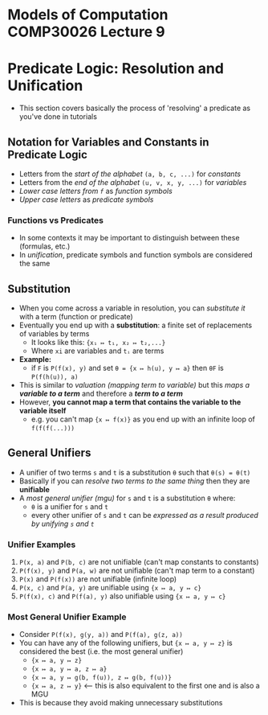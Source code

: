 Models of Computation COMP30026 Lecture 9
=========================================

# Predicate Logic: Resolution and Unification
- This section covers basically the process of 'resolving' a predicate as you've done in tutorials

## Notation for Variables and Constants in Predicate Logic
- Letters from the *start of the alphabet* `(a, b, c, ...)` for *constants*
- Letters from the *end of the alphabet* `(u, v, x, y, ...)` for *variables*
- *Lower case letters from `f`* as *function symbols*
- *Upper case letters* as *predicate symbols*

### Functions vs Predicates
- In some contexts it may be important to distinguish between these (formulas, etc.)
- In *unification*, predicate symbols and function symbols are considered the same

## Substitution
- When you come across a variable in resolution, you can *substitute it* with a term (function or predicate) 
- Eventually you end up with a **substitution**: a finite set of replacements of variables by terms
	- It looks like this: `{x₁ ↦ t₁, x₂ ↦ t₂,...}`
	- Where `xi` are variables and `tᵢ` are terms
- **Example:**
	- if `F` is `P(f(x), y)` and set `θ = {x ↦ h(u), y ↦ a}` then `θF` is `P(f(h(u)), a)`
- This is similar to *valuation (mapping term to variable)* but this *maps a **variable to a term*** and therefore a ***term to a term***
- However, **you cannot map a term that contains the variable to the variable itself**
	- e.g. you can't map `{x ↦ f(x)}` as you end up with an infinite loop of `f(f(f(...)))`

## General Unifiers
- A unifier of two terms `s` and `t` is a substitution `θ` such that `θ(s) = θ(t)`
- Basically if you can *resolve two terms to the same thing* then they are **unifiable**
- A *most general unifier (mgu)* for `s` and `t` is a substitution `θ` where:
	- `θ` is a unifier for `s` and `t`
	- every other unifier of `s` and `t` can be *expressed as a result produced by unifying `s` and `t`*

### Unifier Examples
1. `P(x, a)` and `P(b, c)` are not unifiable (can't map constants to constants)
2. `P(f(x), y)` and `P(a, w)` are not unifiable (can't map term to a constant)
3. `P(x)` and `P(f(x))` are not unifiable (infinite loop)
4. `P(x, c)` and `P(a, y)` are unifiable using `{x ↦ a, y ↦ c}`
5. `P(f(x), c)` and `P(f(a), y)` also unifiable using `{x ↦ a, y ↦ c}`

### Most General Unifier Example
- Consider `P(f(x), g(y, a))` and `P(f(a), g(z, a))`
- You can have any of the following unifiers, but `{x ↦ a, y ↦ z}` is considered the best (i.e. the most general unifier)
	- `{x ↦ a, y ↦ z}`
	- `{x ↦ a, y ↦ a, z ↦ a}`
	- `{x ↦ a, y ↦ g(b, f(u)), z ↦ g(b, f(u))}`
	- `{x ↦ a, z ↦ y}` <-- this is also equivalent to the first one and is also a MGU
- This is because they avoid making unnecessary substitutions